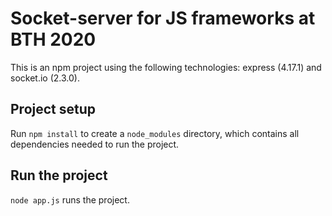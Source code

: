 # Socket-server for JS frameworks at BTH 2020

This is an npm project using the following technologies: express (4.17.1) and socket.io (2.3.0).

## Project setup

Run `npm install` to create a `node_modules` directory, which contains all dependencies needed to run the project.

## Run the project

`node app.js` runs the project.
